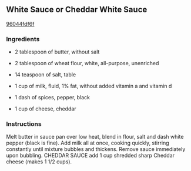 ## White Sauce or Cheddar White Sauce

[96044fdf6f](http://www.food.com/recipe/white-sauce-or-cheddar-white-sauce-111645)

### Ingredients

 - 2 tablespoon of butter, without salt

 - 2 tablespoon of wheat flour, white, all-purpose, unenriched

 - 14 teaspoon of salt, table

 - 1 cup of milk, fluid, 1% fat, without added vitamin a and vitamin d

 - 1 dash of spices, pepper, black

 - 1 cup of cheese, cheddar

### Instructions

Melt butter in sauce pan over low heat, blend in flour, salt and dash white pepper (black is fine). Add milk all at once, cooking quickly, stirring constantly until mixture bubbles and thickens. Remove sauce immediately upon bubbling. CHEDDAR SAUCE add 1 cup shredded sharp Cheddar cheese (makes 1 1/2 cups).
